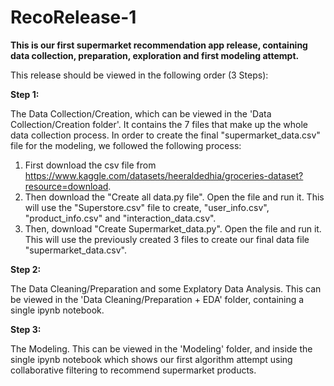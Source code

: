 # RecoRelease-1

**This is our first supermarket recommendation app release, containing data collection, preparation, exploration and first modeling attempt.**

This release should be viewed in the following order (3 Steps):

**Step 1:**

The Data Collection/Creation, which can be viewed in the 'Data Collection/Creation folder'. It contains the 7 files that make up the whole data collection process. In order to create the final "supermarket_data.csv" file for the modeling, we followed the following process:
1. First download the csv file from https://www.kaggle.com/datasets/heeraldedhia/groceries-dataset?resource=download.
2. Then download the "Create all data.py file". Open the file and run it. This will use the "Superstore.csv" file to create, "user_info.csv", "product_info.csv" and "interaction_data.csv".
3. Then, download "Create Supermarket_data.py". Open the file and run it. This will use the previously created 3 files to create our final data file "supermarket_data.csv".

**Step 2:**

The Data Cleaning/Preparation and some Explatory Data Analysis. This can be viewed in the 'Data Cleaning/Preparation + EDA' folder, containing a single ipynb notebook.

**Step 3:**

The Modeling. This can be viewed in the 'Modeling' folder, and inside the single ipynb notebook which shows our first algorithm attempt using collaborative filtering to recommend supermarket products.
